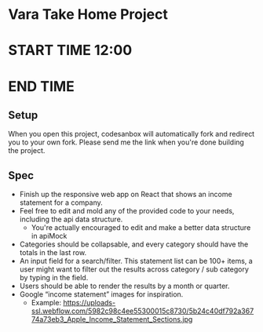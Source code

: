# Vara Take Home Project
# START TIME 12:00
# END TIME 

## Setup

When you open this project, codesanbox will automatically fork and redirect you to your own fork. Please send me the link when you're done building the project.

## Spec

- Finish up the responsive web app on React that shows an income statement for a company.
- Feel free to edit and mold any of the provided code to your needs, including the api data structure.
  - You're actually encouraged to edit and make a better data structure in apiMock
- Categories should be collapsable, and every category should have the totals in the last row.
- An input field for a search/filter. This statement list can be 100+ items, a user might want to filter out the results across category / sub category by typing in the field.
- Users should be able to render the results by a month or quarter.
- Google “income statement” images for inspiration.
  - Example: https://uploads-ssl.webflow.com/5982c98c4ee55300015c8730/5b24c40df792a36774a73eb3_Apple_Income_Statement_Sections.jpg
